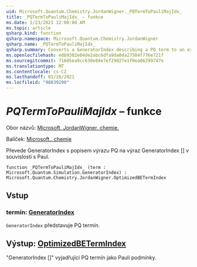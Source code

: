 ```yaml
---
uid: Microsoft.Quantum.Chemistry.JordanWigner._PQTermToPauliMajIdx_
title: _PQTermToPauliMajIdx_ – funkce
ms.date: 1/23/2021 12:00:00 AM
ms.topic: article
qsharp.kind: function
qsharp.namespace: Microsoft.Quantum.Chemistry.JordanWigner
qsharp.name: _PQTermToPauliMajIdx_
qsharp.summary: Converts a GeneratorIndex describing a PQ term to an expression 'GeneratorIndex[]' in terms of Paulis
ms.openlocfilehash: edb9302e04de2abc6dfa9da0da27504f776e721f
ms.sourcegitcommit: 71605ea9cc630e84e7ef29027e1f0ea06299747e
ms.translationtype: MT
ms.contentlocale: cs-CZ
ms.lasthandoff: 01/26/2021
ms.locfileid: "98839290"
---
```

# <a name="_pqtermtopaulimajidx_-function"></a>_PQTermToPauliMajIdx_ – funkce

Obor názvů: [Microsoft. JordanWigner. chemie.](xref:Microsoft.Quantum.Chemistry.JordanWigner)

Balíček: [Microsoft.. chemie](https://nuget.org/packages/Microsoft.Quantum.Chemistry)


Převede GeneratorIndex s popisem výrazu PQ na výraz GeneratorIndex [] v souvislosti s Paul.

```qsharp
function _PQTermToPauliMajIdx_ (term : Microsoft.Quantum.Simulation.GeneratorIndex) : Microsoft.Quantum.Chemistry.JordanWigner.OptimizedBETermIndex
```


## <a name="input"></a>Vstup

### <a name="term--generatorindex"></a>termín: [GeneratorIndex](xref:Microsoft.Quantum.Simulation.GeneratorIndex)

`GeneratorIndex` představuje PQ termín.



## <a name="output--optimizedbetermindex"></a>Výstup: [OptimizedBETermIndex](xref:Microsoft.Quantum.Chemistry.JordanWigner.OptimizedBETermIndex)

"GeneratorIndex []" vyjadřující PQ termín jako Pauli podmínky.